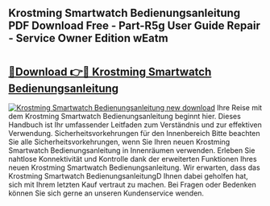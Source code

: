 ## Krostming Smartwatch Bedienungsanleitung PDF Download Free - Part-R5g User Guide Repair - Service Owner Edition wEatm

# <h2><a href="http://df4rzuh.blite.top/?on=Krostming+Smartwatch+Bedienungsanleitung">🔗Download 👉🔴 Krostming Smartwatch Bedienungsanleitung</a></h2>

[![Krostming Smartwatch Bedienungsanleitung new download](https://i.imgur.com/lujVjoI.png)](http://df4rzuh.blite.top/?on=Krostming+Smartwatch+Bedienungsanleitung)
Ihre Reise mit dem Krostming Smartwatch Bedienungsanleitung beginnt hier. Dieses Handbuch ist Ihr umfassender Leitfaden zum Verständnis und zur effektiven Verwendung. Sicherheitsvorkehrungen für den Innenbereich Bitte beachten Sie alle Sicherheitsvorkehrungen, wenn Sie Ihren neuen Krostming Smartwatch Bedienungsanleitung in Innenräumen verwenden. Erleben Sie nahtlose Konnektivität und Kontrolle dank der erweiterten Funktionen Ihres neuen Krostming Smartwatch Bedienungsanleitung. Wir erwarten, dass das Krostming Smartwatch BedienungsanleitungD Ihnen dabei geholfen hat, sich mit Ihrem letzten Kauf vertraut zu machen. Bei Fragen oder Bedenken können Sie sich gerne an unseren Kundenservice wenden.
